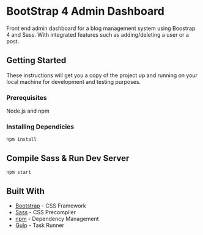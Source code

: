 # BootStrap 4 Admin Dashboard

Front end admin dashboard for a blog management system using Boostrap 4 and Sass. With integrated features such as adding/deleting a user or a post. 

## Getting Started

These instructions will get you a copy of the project up and running on your local machine for development and testing purposes. 

### Prerequisites

Node.js and npm


### Installing Dependicies

```
npm install
```

## Compile Sass & Run Dev Server

```
npm start
```

## Built With
* [Bootstrap](https://getbootstrap.com/) - CSS Framework 
* [Sass](https://sass-lang.com/) - CSS Precompiler
* [npm](https://www.npmjs.com/) - Dependency Management
* [Gulp](https://gulpjs.com/) - Task Runner 
